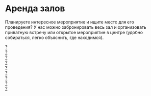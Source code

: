 # Аренда залов

Планируете интересное мероприятие и ищите место для его проведения? У нас можно забронировать весь зал и организовать приватную встречу или открытое мероприятие в центре (удобно собираться, легко объяснить, где находимся).

<div class="row">
  <div class="col-sm-4">
    <a href="#" class="thumbnail">
      <img src="http://placehold.it/450x350" class="img-responsive" alt="">
      <div class="caption text-center">
        ?
      </div>
    </a>
  </div>
  <div class="col-sm-4">
    <a href="#" class="thumbnail">
      <img src="http://placehold.it/450x350" class="img-responsive" alt="">
      <div class="caption text-center">
        ?
      </div>
    </a>
  </div>
  <div class="col-sm-4">
    <a href="#" class="thumbnail">
      <img src="http://placehold.it/450x350" class="img-responsive" alt="">
      <div class="caption text-center">
        ?
      </div>
    </a>
  </div>
</div>
<div class="row">
  <div class="col-sm-4">
    <a href="#" class="thumbnail">
      <img src="http://placehold.it/450x350" class="img-responsive" alt="">
      <div class="caption text-center">
        ?
      </div>
    </a>
  </div>
  <div class="col-sm-4">
    <a href="#" class="thumbnail">
      <img src="http://placehold.it/450x350" class="img-responsive" alt="">
      <div class="caption text-center">
        ?
      </div>
    </a>
  </div>
  <div class="col-sm-4">
    <a href="#" class="thumbnail">
      <img src="http://placehold.it/450x350" class="img-responsive" alt="">
      <div class="caption text-center">
        ?
      </div>
    </a>
  </div>
</div>
<div class="row">
  <div class="col-sm-4">
    <a href="#" class="thumbnail">
      <img src="http://placehold.it/450x350" class="img-responsive" alt="">
      <div class="caption text-center">
        ?
      </div>
    </a>
  </div>
  <div class="col-sm-4">
    <a href="#" class="thumbnail">
      <img src="http://placehold.it/450x350" class="img-responsive" alt="">
      <div class="caption text-center">
        ?
      </div>
    </a>
  </div>
  <div class="col-sm-4">
    <a href="#" class="thumbnail">
      <img src="http://placehold.it/450x350" class="img-responsive" alt="">
      <div class="caption text-center">
        ?
      </div>
    </a>
  </div>
</div>